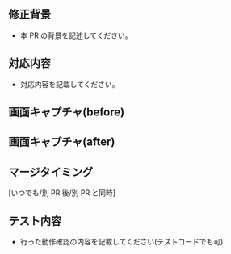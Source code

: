 ## 修正背景

- 本 PR の背景を記述してください。

## 対応内容

- 対応内容を記載してください。

## 画面キャプチャ(before)

## 画面キャプチャ(after)

## マージタイミング

[いつでも/別 PR 後/別 PR と同時]

## テスト内容

- 行った動作確認の内容を記載してください(テストコードでも可)
